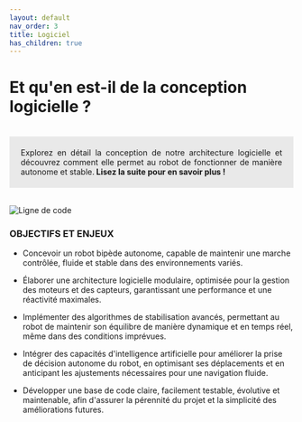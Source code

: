 ```yaml
---
layout: default
nav_order: 3
title: Logiciel
has_children: true
---
```


# **Et qu'en est-il de la conception logicielle ?**

<br>
<div style="background-color:rgba(225, 225, 225, 0.7); padding: 20px;text-align: justify;">
Explorez en détail la conception de notre architecture logicielle et découvrez comment elle permet au robot de fonctionner de manière autonome et stable.<strong> Lisez la suite pour en savoir plus !</strong>
</div>

<br><img src="{{ site.baseurl }}/assets/img/ligne.code.jpg" alt="Ligne de code">

### OBJECTIFS ET ENJEUX

- Concevoir un robot bipède autonome, capable de maintenir une marche contrôlée, fluide et stable dans des environnements variés.
  
- Élaborer une architecture logicielle modulaire, optimisée pour la gestion des moteurs et des capteurs, garantissant une performance et une réactivité maximales.

- Implémenter des algorithmes de stabilisation avancés, permettant au robot de maintenir son équilibre de manière dynamique et en temps réel, même dans des conditions imprévues.

- Intégrer des capacités d'intelligence artificielle pour améliorer la prise de décision autonome du robot, en optimisant ses déplacements et en anticipant les ajustements nécessaires pour une navigation fluide.

- Développer une base de code claire, facilement testable, évolutive et maintenable, afin d'assurer la pérennité du projet et la simplicité des améliorations futures.

